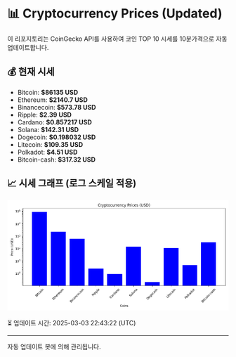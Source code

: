 
# 📊 Cryptocurrency Prices (Updated)

이 리포지토리는 CoinGecko API를 사용하여 코인 TOP 10 시세를 10분가격으로 자동 업데이트합니다.

## 💰 현재 시세
- Bitcoin: **$86135 USD**
- Ethereum: **$2140.7 USD**
- Binancecoin: **$573.78 USD**
- Ripple: **$2.39 USD**
- Cardano: **$0.857217 USD**
- Solana: **$142.31 USD**
- Dogecoin: **$0.198032 USD**
- Litecoin: **$109.35 USD**
- Polkadot: **$4.51 USD**
- Bitcoin-cash: **$317.32 USD**

## 📈 시세 그래프 (로그 스케일 적용)
![Crypto Prices](crypto_prices.png)

⏳ 업데이트 시간: 2025-03-03 22:43:22 (UTC)

---
자동 업데이트 봇에 의해 관리됩니다.
